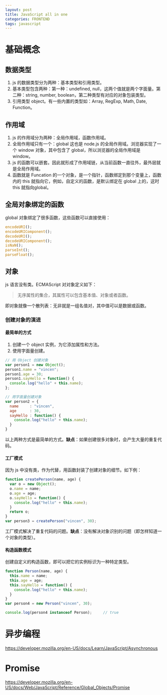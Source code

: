 ```yaml
---
layout: post
title: JavaScript all in one
categories: FRONTEND
tags: javascript
---
```


# 基础概念

## 数据类型

1. js 的数据类型分为两种：基本类型和引用类型。
2. 基本类型包含两种：第一种：undefined, null，这两个值就是两个字面量。第二种：string, number, boolean，第二种类型有对应的对象包装类型。
3. 引用类型 object。有一些内置的类型如：Array, RegExp, Math, Date, Function。

## 作用域

1. js 的作用域分为两种：全局作用域，函数作用域。
2. 全局作用域只有一个：global 这也是 node.js 的全局作用域。浏览器实现了一个 window 对象，其中包含了 global，所以浏览器的全局作用域是 window。
3. js 的函数可以嵌套。因此就形成了作用域链，从当前函数一直往外，最外层就是全局作用域。
4. 函数就是 Funcation 的一个对象，是一个指针，函数绑定到那个变量上，函数内的 this 就指向它，例如，自定义的函数，是默认绑定在 global 上的，这时 this 就指向global。

## 全局对象绑定的函数

global 对象绑定了很多函数，这些函数可以直接使用：

```javascript
encodeURI();
encodeURIComponent();
decodeURI();
decodeURIComponent();
isNaN();
parseInt();
parseFloat();
```

## 对象

js 语言没有类。ECMAScript 对对象定义如下：

> 无序属性的集合，其属性可以包含基本值、对象或者函数。

即对象就像一个散列表：无非就是一组名值对，其中值可以是数据或函数。

### 创建对象的演进

#### 最简单的方式

1. 创建一个 object 实例，为它添加属性和方法。
2. 使用字面量创建。

```javascript
// 用 Object 创建对象
var person1 = new Object();
person1.name = "vincen";
person1.age = 30;
person1.sayHello = function() {
  console.log("hello" + this.name);
};

// 用字面量创建对象
var person2 = {
  name 	   : "vincen",
  age  	   : 30,
  sayHello : function() {
  	console.log("hello" + this.name);
  }
}
```

以上两种方式是最简单的方式。**缺点**：如果创建很多对象时，会产生大量的重复代码。

#### 工厂模式

因为 js 中没有类，作为代替，用函数封装了创建对象的细节。如下例：

```javascript
function createPerson(name, age) {
  var o = new Object();
  o.name = name;
  o.age = age;
  o.sayHello = function() {
    console.log("hello" + this.name);
  }
  return o;
}
var person3 = createPerson("vincen", 30);
```

工厂模式解决了重复代码的问题。**缺点**：没有解决对象识别的问题（即怎样知道一个对象的类型）。

#### 构造函数模式

创建自定义的构造函数，即可以把它的实例标识为一种特定类型。

```javascript
function Person(name, age) {
  this.name = name;
  this.age = age;
  this.sayHello = function() {
    console.log("hello" + this.name);
  }
}
var person4 = new Person("vincen", 30);

console.log(person4 instanceof Person);		// true
```



# 异步编程

https://developer.mozilla.org/en-US/docs/Learn/JavaScript/Asynchronous

# Promise

https://developer.mozilla.org/en-US/docs/Web/JavaScript/Reference/Global_Objects/Promise


